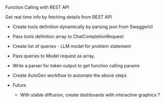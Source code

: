 Function Calling with REST API

Get real time info by fetching details from REST API

- Create tools definition dynamically by parsing json from SwaggerUI
- Pass tools definition array to ChatCompletionRequest
- Create list of queries - LLM model for problem statement
- Pass queries to Model request as array.
- Write a parser for token output to get function calling params 

- Create AutoGen workflow to automate the above steps

- Future
    - With stable diffusion, create dashboards with interactive graphics ?